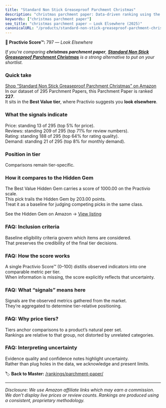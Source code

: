 ```yaml
---
title: "Standard Non Stick Greaseproof Parchment Christmas"
description: "christmas parchment paper: Data-driven ranking using the Practivio Score™. Positioned by quality, value, demand, findability, momentum."
keywords: ["christmas parchment paper"]
seo_title: "christmas parchment paper — Look Elsewhere (2025)"
canonicalURL: "/products/standard-non-stick-greaseproof-parchment-christmas-B0DZP2J7S2/"
---
```


**🚫 Practivio Score™:** 797 — _Look Elsewhere_


*If you're comparing **christmas parchment paper**, **[Standard Non Stick Greaseproof Parchment Christmas](https://www.amazon.com/dp/B0DZP2J7S2?tag=practivio-20)** is a strong alternative to put on your shortlist.*
### Quick take
[Shop “Standard Non Stick Greaseproof Parchment Christmas” on Amazon](https://www.amazon.com/dp/B0DZP2J7S2?tag=practivio-20)
In our dataset of 295 Parchment Papers, this Parchment Paper is ranked **227**.  
It sits in the **Best Value tier**, where Practivio suggests you **look elsewhere**.

### What the signals indicate
Price: standing 13 of 295 (top 5% for price).  
Reviews: standing 209 of 295 (top 71% for review numbers).  
Rating: standing 188 of 295 (top 64% for rating quality).  
Demand: standing 21 of 295 (top 8% for monthly demand).

### Position in tier
Comparisons remain tier-specific.

### How it compares to the Hidden Gem
The Best Value Hidden Gem carries a score of 1000.00 on the Practivio scale.  
This pick trails the Hidden Gem by 203.00 points.  
Treat it as a baseline for judging competing picks in the same class.  

See the Hidden Gem on Amazon → [View listing](https://www.amazon.com/dp/B07L9X9XXX?tag=practivio-20)

### FAQ: Inclusion criteria
Baseline eligibility criteria govern which items are considered.  
That preserves the credibility of the final tier decisions.

### FAQ: How the score works
A single Practivio Score™ (0–100) distills observed indicators into one comparable metric per tier.  
When information is missing, the score explicitly reflects that uncertainty.

### FAQ: What “signals” means here
Signals are the observed metrics gathered from the market.  
They’re aggregated to determine tier-relative positioning.

### FAQ: Why price tiers?
Tiers anchor comparisons to a product’s natural peer set.  
Rankings are relative to that group, not distorted by unrelated categories.

### FAQ: Interpreting uncertainty
Evidence quality and confidence notes highlight uncertainty.  
Rather than plug holes in the data, we acknowledge and present limits.


🏷️ **Back to Master:** [/rankings/parchment-paper/](/rankings/parchment-paper/)

---
_Disclosure: We use Amazon affiliate links which may earn a commission. We don’t display live prices or review counts. Rankings are produced using a consistent, proprietary methodology._
